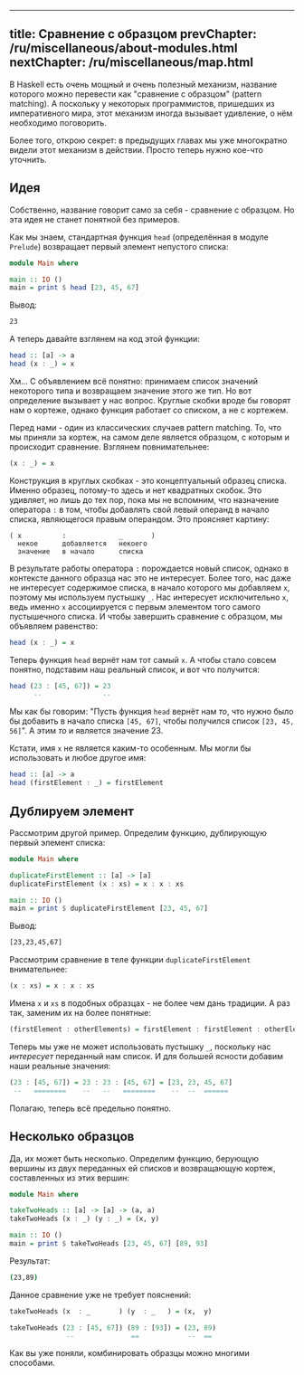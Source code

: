 ----
title: Сравнение с образцом
prevChapter: /ru/miscellaneous/about-modules.html
nextChapter: /ru/miscellaneous/map.html
----

В Haskell есть очень мощный и очень полезный механизм, название которого можно перевести как "сравнение с образцом" (pattern matching). А поскольку у некоторых программистов, пришедших из императивного мира, этот механизм иногда вызывает удивление, о нём необходимо поговорить.

Более того, открою секрет: в предыдущих главах мы уже многократно видели этот механизм в действии. Просто теперь нужно кое-что уточнить.

## Идея

Собственно, название говорит само за себя - сравнение с образцом. Но эта идея не станет понятной без примеров.

Как мы знаем, стандартная функция `head` (определённая в модуле `Prelude`) возвращает первый элемент непустого списка:

```haskell
module Main where

main :: IO ()
main = print $ head [23, 45, 67]
```

Вывод:

```bash
23
```

А теперь давайте взглянем на код этой функции:

```haskell
head :: [a] -> a
head (x : _) = x
```

Хм... С объявлением всё понятно: принимаем список значений некоторого типа и возвращаем значение этого же тип. Но вот определение вызывает у нас вопрос. Круглые скобки вроде бы говорят нам о кортеже, однако функция работает со списком, а не с кортежем.

Перед нами - один из классических случаев pattern matching. То, что мы приняли за кортеж, на самом деле является образцом, с которым и происходит сравнение. Взглянем повнимательнее:

```haskell
(x : _) = x
```

Конструкция в круглых скобках - это концептуальный образец списка. Именно образец, потому-то здесь и нет квадратных скобок. Это удивляет, но лишь до тех пор, пока мы не вспомним, что назначение оператора `:` в том, чтобы добавлять свой левый операнд в начало списка, являющегося правым операндом. Это проясняет картину:

```
( x          :             _       )
  некое      добавляется   некоего
  значение   в начало      списка
```

В результате работы оператора `:` порождается новый список, однако в контексте данного образца нас это не интересует. Более того, нас даже не интересует содержимое списка, в начало которого мы добавляем `x`, поэтому мы используем пустышку `_`. Нас интересует исключительно `x`, ведь именно `x` ассоциируется с первым элементом того самого пустышечного списка. И чтобы завершить сравнение с образцом, мы объявляем равенство:

```haskell
head (x : _) = x
```

Теперь функция `head` вернёт нам тот самый `x`. А чтобы стало совсем понятно, подставим наш реальный список, и вот что получится:

```haskell
head (23 : [45, 67]) = 23
      --               --
```

Мы как бы говорим: "Пусть функция `head` вернёт нам *то*, что нужно было бы добавить в начало списка `[45, 67]`, чтобы получился список `[23, 45, 56]`". А этим *то* и является значение 23.

Кстати, имя `x` не является каким-то особенным. Мы могли бы использовать и любое другое имя:

```haskell
head :: [a] -> a
head (firstElement : _) = firstElement
```

## Дублируем элемент

Рассмотрим другой пример. Определим функцию, дублирующую первый элемент списка:

```haskell
module Main where

duplicateFirstElement :: [a] -> [a]
duplicateFirstElement (x : xs) = x : x : xs

main :: IO ()
main = print $ duplicateFirstElement [23, 45, 67]
```

Вывод:

```bash
[23,23,45,67]
```

Рассмотрим сравнение в теле функции `duplicateFirstElement` внимательнее:

```haskell
(x : xs) = x : x : xs
```

Имена `x` и `xs` в подобных образцах - не более чем дань традиции. А раз так, заменим их на более понятные:

```haskell
(firstElement : otherElements) = firstElement : firstElement : otherElements
```

Теперь мы уже не может использовать пустышку `_`, поскольку нас *интересует* переданный нам список. И для большей ясности добавим наши реальные значения:

```haskell
(23 : [45, 67]) = 23 : 23 : [45, 67] = [23, 23, 45, 67]
 --   ========    --   --   ========    --  --  ======
```

Полагаю, теперь всё предельно понятно.

## Несколько образцов

Да, их может быть несколько. Определим функцию, берующую вершины из двух переданных ей списков и возвращающую кортеж, составленных из этих вершин:

```haskell
module Main where

takeTwoHeads :: [a] -> [a] -> (a, a)
takeTwoHeads (x : _) (y : _) = (x, y)

main :: IO ()
main = print $ takeTwoHeads [23, 45, 67] [89, 93]
```

Результат:

```bash
(23,89)
```

Данное сравнение уже не требует пояснений:

```haskell
takeTwoHeads (x  : _       ) (y  : _   ) = (x,  y)

takeTwoHeads (23 : [45, 67]) (89 : [93]) = (23, 89)
              --              ==            --  ==
```

Как вы уже поняли, комбинировать образцы можно многими способами.



